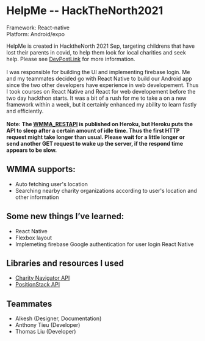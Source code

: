 # HelpMe -- HackTheNorth2021

Framework: React-native
<br />
Platform: Android/expo
<br />

HelpMe is created in HacktheNorth 2021 Sep, targeting childrens that have lost their parents in covid, to help them look for local charities and seek help. Please see [DevPostLink](https://devpost.com/software/helpme-n5w3hg) for more information.
<br />
<br />
I was responsible for building the UI and implementing firebase login. Me and my teammates decided go with React Native to build our Android app since the two other developers have experience in web developement. Thus I took courses on React Native and React for web developement before the two day hackthon starts. It was a bit of a rush for me to take a on a new framework within a week, but it certainly enhanced my ability to learn fastly and efficiently. 
<br />
<br />
**Note: The [WMMA_RESTAPI](https://github.com/AndersonHsieh0330/WMMA_WhereMyMoneyAt_RestAPI) is published on Heroku, but Heroku puts the API to sleep after a certain amount of idle time. Thus the first HTTP request might take longer than usual. Please wait for a little longer or send another GET request to wake up the server, if the respond time appears to be slow.**


## WMMA supports:
- Auto fetching user's location
- Searching nearby charity organizations according to user's location and other information

## Some new things I’ve learned:
- React Native
- Flexbox layout
- Implemeting firebase Google authentication for user login React Native

## Libraries and resources I used 
- [Charity Navigator API](https://charity.3scale.net/)
- [PositionStack API](https://positionstack.com/)

## Teammates
- Alkesh (Designer, Documentation)
- Anthony Tieu (Developer)
- Thomas Liu (Developer)
